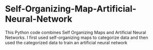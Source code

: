 # Self-Organizing-Map-Artificial-Neural-Network

This Python code combines Self Organizing Maps and Artificial Neural Networks. I first used self-organizing maps to categorize data and then used the categorized data to train an artificial neural network
